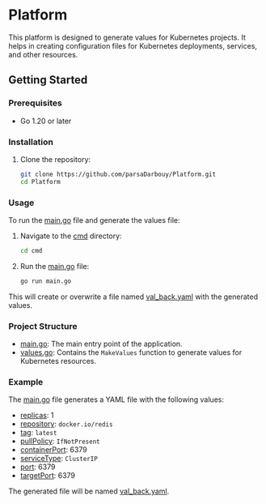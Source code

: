 # Platform

This platform is designed to generate values for Kubernetes projects. It helps in creating configuration files for Kubernetes deployments, services, and other resources.

## Getting Started

### Prerequisites

- Go 1.20 or later

### Installation

1. Clone the repository:
    ```sh
    git clone https://github.com/parsaDarbouy/Platform.git
    cd Platform
    ```

### Usage

To run the [main.go](http://_vscodecontentref_/1) file and generate the values file:

1. Navigate to the [cmd](http://_vscodecontentref_/2) directory:
    ```sh
    cd cmd
    ```

2. Run the [main.go](http://_vscodecontentref_/3) file:
    ```sh
    go run main.go
    ```

This will create or overwrite a file named [val_back.yaml](http://_vscodecontentref_/4) with the generated values.

### Project Structure

- [main.go](http://_vscodecontentref_/5): The main entry point of the application.
- [values.go](http://_vscodecontentref_/6): Contains the `MakeValues` function to generate values for Kubernetes resources.

### Example

The [main.go](http://_vscodecontentref_/7) file generates a YAML file with the following values:

- [replicas](http://_vscodecontentref_/8): 1
- [repository](http://_vscodecontentref_/9): `docker.io/redis`
- [tag](http://_vscodecontentref_/10): `latest`
- [pullPolicy](http://_vscodecontentref_/11): `IfNotPresent`
- [containerPort](http://_vscodecontentref_/12): 6379
- [serviceType](http://_vscodecontentref_/13): `ClusterIP`
- [port](http://_vscodecontentref_/14): 6379
- [targetPort](http://_vscodecontentref_/15): 6379

The generated file will be named [val_back.yaml](http://_vscodecontentref_/16).